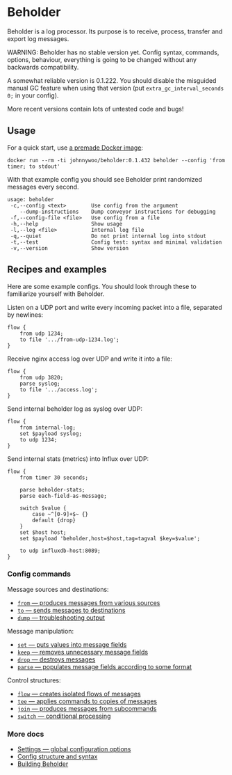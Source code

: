 # Beholder

Beholder is a log processor. Its purpose is to receive, process, transfer and export log messages.

WARNING: Beholder has no stable version yet.
Config syntax, commands, options, behaviour, everything is going to be changed without any backwards compatibility.

A somewhat reliable version is 0.1.222. You should disable the misguided manual GC feature when using that version
(put `extra_gc_interval_seconds 0;` in your config).

More recent versions contain lots of untested code and bugs!


## Usage

For a quick start, use [a premade Docker image](https://hub.docker.com/r/johnnywoo/beholder/builds):

    docker run --rm -ti johnnywoo/beholder:0.1.432 beholder --config 'from timer; to stdout'

With that example config you should see Beholder print randomized messages every second.

    usage: beholder
     -c,--config <text>        Use config from the argument
        --dump-instructions    Dump conveyor instructions for debugging
     -f,--config-file <file>   Use config from a file
     -h,--help                 Show usage
     -l,--log <file>           Internal log file
     -q,--quiet                Do not print internal log into stdout
     -t,--test                 Config test: syntax and minimal validation
     -v,--version              Show version


## Recipes and examples

Here are some example configs. You should look through these to familiarize yourself with Beholder.

Listen on a UDP port and write every incoming packet into a file, separated by newlines:

    flow {
        from udp 1234;
        to file '.../from-udp-1234.log';
    }

Receive nginx access log over UDP and write it into a file:

    flow {
        from udp 3820;
        parse syslog;
        to file '.../access.log';
    }

Send internal beholder log as syslog over UDP:

    flow {
        from internal-log;
        set $payload syslog;
        to udp 1234;
    }

Send internal stats (metrics) into Influx over UDP:

    flow {
        from timer 30 seconds;

        parse beholder-stats;
        parse each-field-as-message;

        switch $value {
            case ~^[0-9]+$~ {}
            default {drop}
        }
        set $host host;
        set $payload 'beholder,host=$host,tag=tagval $key=$value';

        to udp influxdb-host:8089;
    }


### Config commands

Message sources and destinations:

* [`from` — produces messages from various sources](docs/command-from.md)
* [`to` — sends messages to destinations](docs/command-to.md)
* [`dump` — troubleshooting output](docs/command-dump.md)

Message manipulation:

* [`set` — puts values into message fields](docs/command-set.md)
* [`keep` — removes unnecessary message fields](docs/command-keep.md)
* [`drop` — destroys messages](docs/command-drop.md)
* [`parse` — populates message fields according to some format](docs/command-parse.md)

Control structures:

* [`flow` — creates isolated flows of messages](docs/command-flow.md)
* [`tee` — applies commands to copies of messages](docs/command-tee.md)
* [`join` — produces messages from subcommands](docs/command-join.md)
* [`switch` — conditional processing](docs/command-switch.md)


### More docs

* [Settings — global configuration options](docs/settings.md)
* [Config structure and syntax](docs/config-syntax.md)
* [Building Beholder](docs/building-beholder.md)

